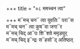 +++
title = "०८ ममच्चन त्वा"

+++
म᳓मच् चन᳓ त्वा युवतिः᳓ परा᳓स  
म᳓मच् चन᳓ त्वा कुष᳓वा जगा᳓र  
म᳓मच् चिद् आ᳓पः शि᳓शवे ममृड्युर्  
म᳓मच् चिद् इ᳓न्द्रः स᳓हसो᳓द् अतिष्ठत्